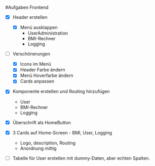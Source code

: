 #Aufgaben Frontend
* [x] Header erstellen
  * [x] Menü ausklappen
    * UserAdministration
    * BMI-Rechner
    * Logging
* [ ] Verschönerungen
  * [x] Icons im Menü
  * [x] Header Farbe ändern
  * [x] Menü Hoverfarbe ändern
  * [x] Cards anpassen
* [x] Komponente erstellen und Routing hinzufügen
  * User
  * BMI-Rechner
  * Logging
* [x] Überschrift als HomeButton
* [x] 3 Cards auf Home-Screen - BMI, User, Logging
  * Logo, description, Routing
  * Anordnung mittig
* [ ] Tabelle für User erstellen mit dummy-Daten, aber echten Spalten.

